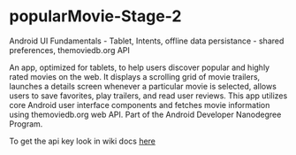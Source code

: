# popularMovie-Stage-2
Android UI Fundamentals - Tablet, Intents, offline data persistance - shared preferences, themoviedb.org API

An app, optimized for tablets, to help users discover popular and highly rated movies on the web. It displays a scrolling grid of movie trailers, launches a details screen whenever a particular movie is selected, allows users to save favorites, play trailers, and read user reviews. This app utilizes core Android user interface components and fetches movie information using themoviedb.org web API. Part of the Android Developer Nanodegree Program.

To get the api key look in wiki docs [here](https://github.com/dharmaraj-techie/popularMovie-Stage-2/wiki)

